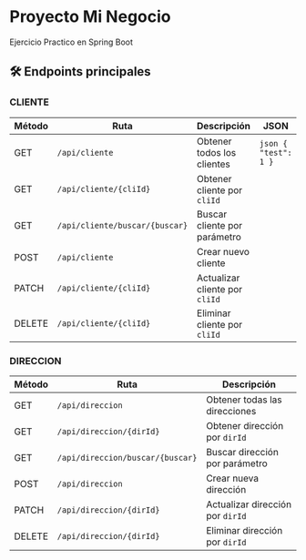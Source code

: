 # Proyecto Mi Negocio

Ejercicio Practico en Spring Boot

## 🛠 Endpoints principales

### CLIENTE

| Método | Ruta                           | Descripción                    | JSON                  |
| ------ | ------------------------------ | ------------------------------ | --------------------- |
| GET    | `/api/cliente`                 | Obtener todos los clientes     | `json { "test": 1 } ` |
| GET    | `/api/cliente/{cliId}`         | Obtener cliente por `cliId`    |
| GET    | `/api/cliente/buscar/{buscar}` | Buscar cliente por parámetro   |
| POST   | `/api/cliente`                 | Crear nuevo cliente            |
| PATCH  | `/api/cliente/{cliId}`         | Actualizar cliente por `cliId` |
| DELETE | `/api/cliente/{cliId}`         | Eliminar cliente por `cliId`   |

### DIRECCION

| Método | Ruta                             | Descripción                      |
| ------ | -------------------------------- | -------------------------------- |
| GET    | `/api/direccion`                 | Obtener todas las direcciones    |
| GET    | `/api/direccion/{dirId}`         | Obtener dirección por `dirId`    |
| GET    | `/api/direccion/buscar/{buscar}` | Buscar dirección por parámetro   |
| POST   | `/api/direccion`                 | Crear nueva dirección            |
| PATCH  | `/api/direccion/{dirId}`         | Actualizar dirección por `dirId` |
| DELETE | `/api/direccion/{dirId}`         | Eliminar dirección por `dirId`   |
